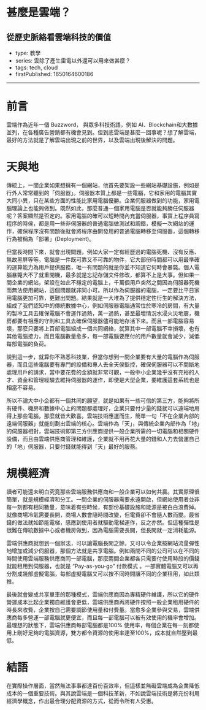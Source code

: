 # 甚麼是雲端？

## 從歷史脈絡看雲端科技的價值

- type: 教學
- series: 雲除了產生雷電以外還可以用來做甚麼？
- tags: tech, cloud
- firstPublished: 1650164600186

---

# 前言

雲端作為近年一個 Buzzword， 與眾多科技術語，例如 AI、Blockchain和大數據並列，在各種廣告營銷都有機會見到。但到底雲端是甚麼一回事呢？想了解雲端，最好的方法就是了解雲端出現之前的世界，以及雲端出現後解決的問題。

# 天與地

傳統上，一間企業如果想擁有一個網站，他首先要架設一些網站基礎設施，例如是行外人常常聽到的「伺服器」。伺服器本質上都是一些電腦，它和家用的電腦其實大同小異，只在某些方面的性能比家用電腦優勝。企業伺服器做到的功能，家用電腦理論上也能夠做到。既然如此，那麼普通一個家用電腦是否就能夠勝任伺服器呢？答案顯然是否定的。家用電腦的確可以短時間內充當伺服器，事實上程序員寫程序的時侯，都是用一些非伺服器的普通電腦做測試和調錯，模擬一次網站的運作，確保程序沒有問題後就會將程序由開發用的普通電腦轉移至伺服器，這個轉移行為被稱為「部署」(Deployment)。

但當長時間下來，就會出現問題，例如大家一定有經歷過的電腦死機、沒有反應、無故黑屏等等。電腦是一件既可靠又不可靠的物件，它大部份時間都可以用最準確的運算能力為用戶提供服務，唯一有問題的就是你並不知道它何時會暴斃。個人電腦暴斃大不了就重開機，最多就是忘記存儲文件修改，都算不上是大事。但如果一間企業的網站，架設在如此不穩定的電腦上，千萬個用戶突然之間因為伺服器死機而無法使用網站，這個問題就非同小可。所以作為伺服器的電腦，一定要比平日家用電腦更加可靠，更難出問題。結果就是一大堆為了提供穩定性衍生的解決方法，組成了我們認知中的傳統數據中心，例如伺服器電腦通常位於寒冷的房間，有大量的製冷工具去確保電腦不會運作過熱，萬一過熱，甚至最壞情況水浸火災地震，機房都要有相應的守則和工具去確保伺服器儘可能地存活下來。而且一部電腦容易壞，那麼只要將上百部電腦組成一個共同網絡，就算其中一部電腦不幸損壞，也有其他電腦接力，而且電腦數量愈多，每一部電腦要應付的用戶數量就會減少，減低每部電腦的負荷。

說到這一步，就算你不熟悉科技業，但當你想到一間企業要有大量的電腦作為伺服器，而且這些電腦要有專門的設備和專人去全天侯監控，確保伺服器可以不間斷地處理用戶的請求，當中要花費的金額就非常可觀，一般中小企業幾乎沒有充裕的人才、資金和管理經驗去維持伺服器的運作，即使是大型企業，要維護這套系統也是相當不容易。

所以不論大中小企都有一個共同的願望，就是如果有一些可信的第三方，能夠將所有硬件、機房和數據中心上的問題都處理好，企業只要付少量的錢就可以遠端地用得上那些電腦，那麼就皆大歡喜。雲端技術應運而生，簡單一句「不在企業內部的遠端伺服器」就能刻劃出雲端的核心。雲端作為「天」，與傳統企業內部作為「地」的伺服器相對，雲端技術即第三方供應商提供一般企業所需的一切電腦和相關硬件設備，而且由雲端供應商管理和維護，企業就不用再花大量的錢和人力去營運自己的「地」伺服器，只要付錢就能得到「天」最好的服務。

# 規模經濟

讀者可能還未明白究竟那些雲端服務供應商和一般企業可以如何共贏。其實原理很簡單，就是規模經濟和分工。一間企業的伺服器需要永遠開啟，但網站使用者並非每一刻都有相同數量，意味着有些時候，有部份基礎設施和能源是被白白浪費掉。就像商場冷氣需要長開，商場人數會隨時間改變，但電費卻不會隨人數而變。最省錢的做法就如節能電梯，感應到使用者就驅動電梯運作，反之亦然。但這種彈性是很難在傳統數據中心或者機房做到，因為電腦需要長開，但長開就一定消耗能源。

雲端供應商就想到一個辦法，可以讓電腦長開之餘，又可以令企業按網站流量彈性地增加或減少伺服器，那個方法就是共享電腦。例如兩間不同的公司可以在不同的時間使用雲端服務供應商同一部電腦，那麼兩間企業都各只需要付使用時段的價錢就能租用到伺服器，也就是 “Pay-as-you-go” 付款模式 。一部實體電腦又可以再分割成幾部虛擬電腦，每部虛擬電腦又可以按不同時間讓不同的企業租用，如此類推。

最後就會變成共享單車的那種模式，雲端供應商因為專精硬件維護，所以它的硬件營運成本比起企業獨自維護會更低，雲端供應商再將硬件按照一般企業租用硬件的時長來收費，企業按自己需要調節使用量和付費量。當愈多企業參與交易，雲端供應商每多營運一部電腦就更便宜，而且每一部電腦可以被有效使用的機率會增加。最理想的狀態下，雲端供應商每部電腦都是100% 使用率，每個企業在每一刻都使用上剛好足夠的電腦資源，雙方都令資源的使用率達至100%，成本就自然壓到最低。

# 結語

在實際操作層面，當然無法事事都達百份百效率，但這樣並無礙雲端成為企業降低成本的一個重要技術。與其說雲端是一個科技革新，不如說雲端技術是將充份利用經濟學概念，作出最合理分配資源的方式，從而令所有人受惠。